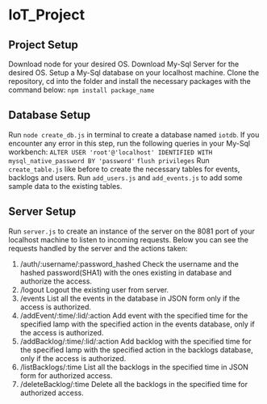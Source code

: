 # IoT_Project

## Project Setup
Download node for your desired OS.
Download My-Sql Server for the desired OS.
Setup a My-Sql database on your localhost machine.
Clone the repository, cd into the folder and install the necessary packages with the command below:
`npm install package_name`

## Database Setup
Run `node create_db.js` in terminal to create a database named `iotdb`.
If you encounter any error in this step, run the following queries in your My-Sql workbench:
`ALTER USER 'root'@'localhost' IDENTIFIED WITH mysql_native_password BY 'password'`
`flush privileges`
Run `create_table.js` like before to create the necessary tables for events, backlogs and users.
Run `add_users.js` and `add_events.js` to add some sample data to the existing tables.

## Server Setup
Run `server.js` to create an instance of the server on the 8081 port of your localhost machine to listen to incoming requests.
Below you can see the requests handled by the server and the actions taken:
1. /auth/:username/:password_hashed
Check the username and the hashed password(SHA1) with the ones existing in database and authorize the access.
2. /logout
Logout the existing user from server.
3. /events
List all the events in the database in JSON form only if the access is authorized.
4. /addEvent/:time/:lid/:action
Add event with the specified time for the specified lamp with the specified action in the events database, only if the access is authorized.
5. /addBacklog/:time/:lid/:action
Add backlog with the specified time for the specified lamp with the specified action in the backlogs database, only if the access is authorized.
6. /listBacklogs/:time
List all the backlogs in the specified time in JSON form for authorized access.
7. /deleteBacklog/:time
Delete all the backlogs in the specified time for authorized access.
